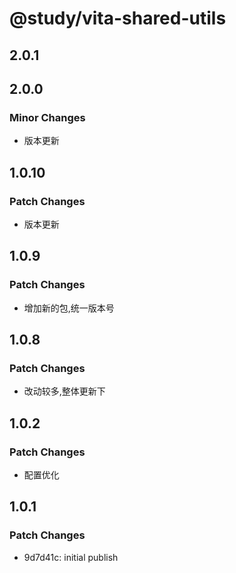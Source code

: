 # @study/vita-shared-utils

## 2.0.1

## 2.0.0

### Minor Changes

- 版本更新

## 1.0.10

### Patch Changes

- 版本更新

## 1.0.9

### Patch Changes

- 增加新的包,统一版本号

## 1.0.8

### Patch Changes

- 改动较多,整体更新下

## 1.0.2

### Patch Changes

- 配置优化

## 1.0.1

### Patch Changes

- 9d7d41c: initial publish
